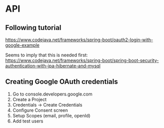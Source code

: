 # API

## Following tutorial
https://www.codejava.net/frameworks/spring-boot/oauth2-login-with-google-example

Seems to imply that this is needed first: https://www.codejava.net/frameworks/spring-boot/spring-boot-security-authentication-with-jpa-hibernate-and-mysql

## Creating Google OAuth credentials

1. Go to console.developers.google.com
2. Create a Project
3. Credentials -> Create Credentials
4. Configure Consent screen
5. Setup Scopes (email, profile, openId)
6. Add test users